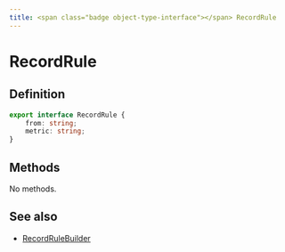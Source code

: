 ```yaml
---
title: <span class="badge object-type-interface"></span> RecordRule
---
```

# <span class="badge object-type-interface"></span> RecordRule

## Definition

```typescript
export interface RecordRule {
	from: string;
	metric: string;
}

```
## Methods

No methods.
## See also

 * <span class="badge builder"></span> [RecordRuleBuilder](./builder-RecordRuleBuilder.md)
